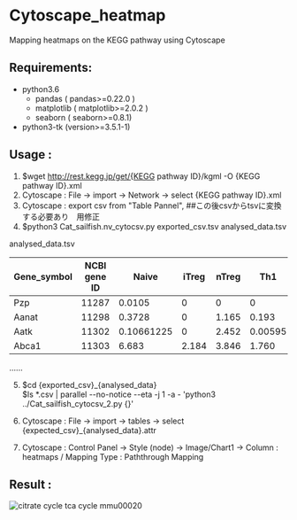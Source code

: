# Cytoscape_heatmap
Mapping heatmaps on the KEGG pathway using Cytoscape

## Requirements:
- python3.6 
    - pandas ( pandas>=0.22.0 )
    - matplotlib ( matplotlib>=2.0.2 )
    - seaborn ( seaborn>=0.8.1)
- python3-tk (version>=3.5.1-1)

## Usage :
1. $wget http://rest.kegg.jp/get/{KEGG pathway ID}/kgml -O {KEGG pathway ID}.xml   
2. Cytoscape : File -> import -> Network -> select {KEGG pathway ID}.xml  
3. Cytoscape : export csv from "Table Pannel", ##この後csvからtsvに変換する必要あり　用修正  
4. $python3 Cat_sailfish.nv_cytocsv.py exported_csv.tsv analysed_data.tsv  

analysed_data.tsv  

| Gene_symbol | NCBI gene ID | Naive | iTreg | nTreg | Th1 | Th2 | Th17 |
----|----|----|----|----|----|----|----
| Pzp	        | 11287	     |0.0105 | 0     | 0     | 0   | 0   | 0.057 |
| Aanat	     | 11298	     |0.3728 | 0     | 1.165 | 0.193 | 0.0891 | 0.3320 |
| Aatk	     | 11302	     |0.10661225 |	0 | 2.452 | 0.00595 | 0.0113 | 0.0185 |
| Abca1       | 11303        |6.683 | 2.184 | 3.846 | 1.760 | 1.630 | 2.203 |
......

5. $cd {exported_csv}_{analysed_data}  
   $ls *.csv | parallel --no-notice --eta -j 1 -a - 'python3 ../Cat_sailfish_cytocsv_2.py {}'

6. Cytoscape : File -> import -> tables -> select {expected_csv}_{analysed_data}.attr
7. Cytoscape : Control Panel -> Style (node) -> Image/Chart1 -> Column : heatmaps / Mapping Type : Paththrough Mapping

## Result : 
![citrate cycle tca cycle mmu00020](https://user-images.githubusercontent.com/28255294/39768813-52439c84-5325-11e8-87f8-04858058a47d.png)
